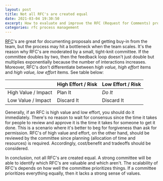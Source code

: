 ```yaml
---
layout: post
title: Not all RFC's are created equal
date: 2021-03-04 19:30:50
excerpt: How to evaluate and improve the RFC (Request for Comments) process.
categories: rfc process management
---
```


[RFC](https://wikipedia.org/wiki/Request_for_Comments)'s are great for documenting proposals and getting buy-in from the team, but the process may hit a bottleneck when the team scales. It's the reason why RFC's are moderated by a small, tight-knit committee. If the committee doubles by two, then the feedback loop doesn't just double but multiplies exponentially because the number of interactions increases. Moreover, RFC's don't differentiate between _high value, high effort_ items and _high value, low effort_ items. See table below:

|                     | High Effort / Risk | Low Effort / Risk |
| ------------------- | ------------------ | ----------------- |
| High Value / Impact | Plan It            | _Do It_           |
| Low Value / Impact  | Discard It         | Discard It        |

Generally, if an RFC is high value and low effort, you should do it immediately. There's no reason to wait for consensus since the time it takes for people to review and approve it is the time it takes for someone to get it done. This is a scenario where it's better to beg for forgiveness than ask for permission. RFC's of high value and effort, on the other hand, should be reviewed by the committee since planning (allocation of time and resources) is required. Accordingly, cost/benefit and tradeoffs should be considered.

In conclusion, not all RFC's are created equal. A strong committee will be able to identify which RFC's are valuable and which aren't. The scalability of RFC's depends on how well the committee prioritizes things. If a committee prioritizes everything equally, then it lacks a strong sense of values.
